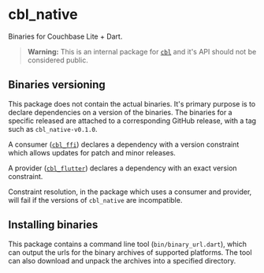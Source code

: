 # cbl_native

Binaries for Couchbase Lite + Dart.

> **Warning:** This is an internal package for [`cbl`](https://github.com/cofu-app/cbl-dart/tree/main/packages/cbl)
and it's API should not be considered public.

## Binaries versioning

This package does not contain the actual binaries. It's primary purpose is
to declare dependencies on a version of the binaries. The binaries for a specific released are
attached to a corresponding GitHub release, with a tag such as `cbl_native-v0.1.0`.

A consumer ([`cbl_ffi`](https://github.com/cofu-app/cbl-dart/tree/main/packages/cbl_ffi))
declares a dependency with a version constraint which allows updates for patch and minor releases.

A provider ([`cbl_flutter`](https://github.com/cofu-app/cbl-dart/tree/main/packages/cbl_flutter))
declares a dependency with an exact version constraint.

Constraint resolution, in the package which uses a consumer and provider, will fail if the
versions of `cbl_native` are incompatible.

## Installing binaries

This package contains a command line tool (`bin/binary_url.dart`), which can output
the urls for the binary archives of supported platforms. The tool can also download
and unpack the archives into a specified directory.
